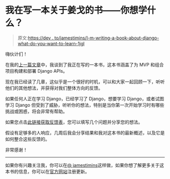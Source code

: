 # 我在写一本关于姜戈的书——你想学什么？

> 原文:[https://dev . to/jamestimins/I-m-writing-a-book-about-django-what-do-you-want-to-learn-1jgl](https://dev.to/jamestimmins/i-m-writing-a-book-about-django-what-do-you-want-to-learn-1jgl)

嗨伙计们！

在我的[上一篇文章](https://dev.to/jamestimmins/why-we-re-writing-a-django-book-specifically-for-portfolio-projects-and-mvps-463i)中，我谈到了我正在写的一本书，这本书涵盖了为 MVP 和组合项目构建和部署 Django APIs。

现在我已经读了几章，这似乎是一个很好的时机，可以和大家一起回顾一下，听听他们的其他想法，并获得对我们整体方向的反馈。

如果任何人正在学习 Django，已经学习了 Django，想要学习 Django，或者试图学习 Django 但受到了威胁，听听你的想法，特别是当你第一次开始学习时有哪些挑战或困惑，将会非常有帮助。

如果您点击[此链接获取反馈表](https://jamestimmins.typeform.com/to/sx9t94)，您可以填写几个问题并分享您的想法。

假设有足够多的人响应，几周后我会分享结果和我对这本书的最新概述，以及它是如何整合这些反馈的。

非常感谢！

* * *

如果你有兴趣关注我，你可以在[@ jamestimins](https://twitter.com/JamesTimmins)这样做，如果你想了解更多关于这本书的信息，你可以在[官方网站](https://www.fullstack.io/fullstack-django)注册更新。